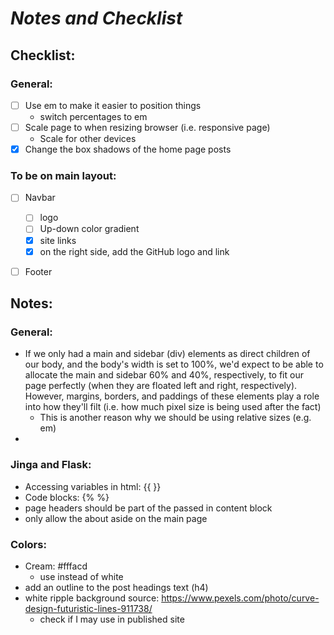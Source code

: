 # ***Notes and Checklist***
## **Checklist**:
### General:
- [ ] Use em to make it easier to position things
  - switch percentages to em
- [ ] Scale page to when resizing browser (i.e. responsive page)
  - Scale for other devices
- [X] Change the box shadows of the home page posts

### **To be on main layout:**
- [ ] Navbar
  - [ ] logo
  - [ ] Up-down color gradient
  - [X] site links
  - [X] on the right side, add the GitHub logo and link
- [ ] Footer


## **Notes**:
### General:
- If we only had a main and sidebar (div) elements as direct children of our body, and the body's width is set to 100%, we'd expect to be able to allocate the main and sidebar 60% and 40%, respectively, to fit our page perfectly (when they are floated left and right, respectively). However, margins, borders, and paddings of these elements play a role into how they'll filt (i.e. how much pixel size is being used after the fact)
  - This is another reason why we should be using relative sizes (e.g. em)
-

### Jinga and Flask:
- Accessing variables in html: {{ }}
- Code blocks: {% %}
- page headers should be part of the passed in content block
- only allow the about aside on the main page


### Colors:
- Cream: #fffacd
  - use instead of white
- add an outline to the post headings text (h4)
- white ripple background source: https://www.pexels.com/photo/curve-design-futuristic-lines-911738/
  - check if I may use in published site

